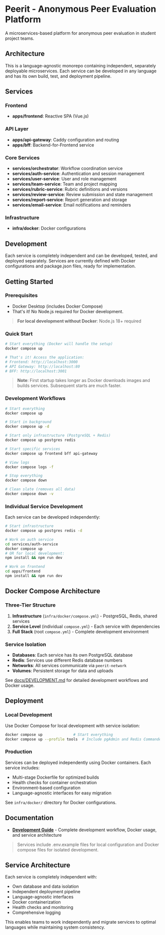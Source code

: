 # Peerit - Anonymous Peer Evaluation Platform

A microservices-based platform for anonymous peer evaluation in student project teams.

## Architecture

This is a language-agnostic monorepo containing independent, separately deployable microservices. Each service can be developed in any language and has its own build, test, and deployment pipeline.

## Services

### Frontend

- **apps/frontend**: Reactive SPA (Vue.js)

### API Layer

- **apps/api-gateway**: Caddy configuration and routing
- **apps/bff**: Backend-for-Frontend service

### Core Services

- **services/orchestrator**: Workflow coordination service
- **services/auth-service**: Authentication and session management
- **services/user-service**: User and role management
- **services/team-service**: Team and project mapping
- **services/rubric-service**: Rubric definitions and versions
- **services/review-service**: Review submission and state management
- **services/report-service**: Report generation and storage
- **services/email-service**: Email notifications and reminders

### Infrastructure

- **infra/docker**: Docker configurations

## Development

Each service is completely independent and can be developed, tested, and deployed separately. Services are currently defined with Docker configurations and package.json files, ready for implementation.

## Getting Started

### Prerequisites

- Docker Desktop (includes Docker Compose)
- That's it! No Node.js required for Docker development.

> **For local development without Docker**: Node.js 18+ required

### Quick Start

```bash
# Start everything (Docker will handle the setup)
docker compose up

# That's it! Access the application:
# Frontend: http://localhost:3000
# API Gateway: http://localhost:80
# BFF: http://localhost:3001
```

> **Note**: First startup takes longer as Docker downloads images and builds services. Subsequent starts are much faster.

### Development Workflows

```bash
# Start everything
docker compose up

# Start in background
docker compose up -d

# Start only infrastructure (PostgreSQL + Redis)
docker compose up postgres redis

# Start specific services
docker compose up frontend bff api-gateway

# View logs
docker compose logs -f

# Stop everything
docker compose down

# Clean slate (removes all data)
docker compose down -v
```

### Individual Service Development

Each service can be developed independently:

```bash
# Start infrastructure
docker compose up postgres redis -d

# Work on auth service
cd services/auth-service
docker compose up
# OR for local development:
npm install && npm run dev

# Work on frontend  
cd apps/frontend
npm install && npm run dev
```

## Docker Compose Architecture

### Three-Tier Structure

1. **Infrastructure** (`infra/docker/compose.yml`) - PostgreSQL, Redis, shared services
2. **Service Level** (individual `compose.yml`) - Each service with dependencies
3. **Full Stack** (root `compose.yml`) - Complete development environment

### Service Isolation

- **Databases**: Each service has its own PostgreSQL database
- **Redis**: Services use different Redis database numbers
- **Networks**: All services communicate via `peerit-network`
- **Volumes**: Persistent storage for data and uploads

See [docs/DEVELOPMENT.md](docs/DEVELOPMENT.md) for detailed development workflows and Docker usage.

## Deployment

### Local Development

Use Docker Compose for local development with service isolation:

```bash
docker compose up              # Start everything
docker compose up --profile tools  # Include pgAdmin and Redis Commander
```

### Production

Services can be deployed independently using Docker containers. Each service includes:

- Multi-stage Dockerfile for optimized builds
- Health checks for container orchestration  
- Environment-based configuration
- Language-agnostic interfaces for easy migration

See `infra/docker/` directory for Docker configurations.

## Documentation

- **[Development Guide](docs/DEVELOPMENT.md)** - Complete development workflow, Docker usage, and service architecture

> Services include .env.example files for local configuration and Docker compose files for isolated development.

## Service Architecture

Each service is completely independent with:

- Own database and data isolation
- Independent deployment pipeline
- Language-agnostic interfaces
- Docker containerization
- Health checks and monitoring
- Comprehensive logging

This enables teams to work independently and migrate services to optimal languages while maintaining system consistency.
